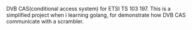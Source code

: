 DVB CAS(conditional access system) for ETSI TS 103 197.
This is a simplified project when i learning golang,
for demonstrate how DVB CAS communicate with a scrambler.